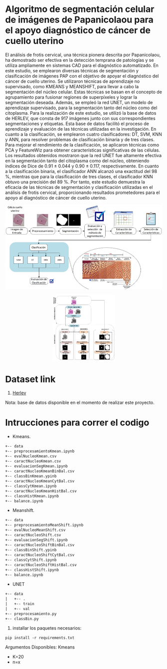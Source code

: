 # Algoritmo de segmentación celular de imágenes de Papanicolaou para el apoyo diagnóstico de cáncer de cuello uterino

El análisis de frotis cervical, una técnica pionera descrita por Papanicolaou, ha
demostrado ser efectiva en la detección temprana de patologías y se utiliza
ampliamente en sistemas CAD para el diagnóstico automatizado. En este estudio, se
emplearon diversas técnicas de segmentación y clasificación de imágenes PAP con el
objetivo de apoyar el diagnóstico del cáncer de cuello uterino. Se utilizaron técnicas de
aprendizaje no supervisado, como KMEANS y MEANSHIFT, para llevar a cabo la
segmentación del núcleo celular. Estas técnicas se basan en el concepto de
agrupamiento para fusionar regiones de superpíxeles y lograr la segmentación deseada.
Además, se empleó la red UNET, un modelo de aprendizaje supervisado, para la
segmentación tanto del núcleo como del citoplasma. Para la realización de este
estudio, se utilizó la base de datos de HERLEV, que consta de 917 imágenes junto con
sus correspondientes segmentaciones y etiquetas. Esta base de datos facilitó el proceso
de aprendizaje y evaluación de las técnicas utilizadas en la investigación. En cuanto a
la clasificación, se emplearon cuatro clasificadores: DT, SVM, KNN y ANN, para
resolver problemas de clasificación binaria y de tres clases. Para mejorar el
rendimiento de la clasificación, se aplicaron técnicas como PCA y FeatureWiz para
obtener características significativas de las células. Los resultados obtenidos mostraron
que la red UNET fue altamente efectiva en la segmentación tanto del citoplasma como
del núcleo, obteniendo índices de Dice de 0.91 ± 0.044 y 0.90 ± 0.117,
respectivamente. En cuanto a la clasificación binaria, el clasificador ANN alcanzó una
exactitud del 98 %, mientras que para la clasificación de tres clases, el clasificador
KNN obtuvo una precisión del 89 %. Por tanto, este estudio demuestra la eficacia de
las técnicas de segmentación y clasificación utilizadas en el análisis de frotis cervical,
proporcionando resultados prometedores para el apoyo al diagnóstico de cáncer de
cuello uterino.

<p align="center">
  <img src="./pipeA.jpg" width="600" title="Overall Pipeline">
</p>

<p align="center">
  <img src="./pipeB.jpg" width="200" title="Overall Pipeline">
</p>

# Dataset link
1. [Herlev](http://mde-lab.aegean.gr/index.php/downloads)

Nota: base de datos disponible en el momento de realizar este proyecto.

# Intrucciones para correr el codigo

- Kmeans.
```
+-- data
+-- preprocesamientoKmean.ipynb
+-- evalNucleoKmean.csv
+-- caractNucleoKmean.csv
+-- evaluacionSegKmean.ipynb
+-- caractNucleoKmeanBinBal.csv
+-- classBinKmean.ypinb
+-- caractNucleoKmeanCytBal.csv
+-- classCytKmean.ipynb
+-- caractNucleoKmeanHistBal.csv
+-- classHistKmean.ipynb
+-- balance.ipynb

```
- Meanshift.
```
+-- data
+-- preprocesamientoMeanShift.ipynb
+-- evalNucleoMeanShift.csv
+-- caractNucleoShift.csv
+-- evaluacionSegShift.ipynb
+-- caractNucleoShiftBinBal.csv
+-- classBinShift.ypinb
+-- caractNucleoShiftCytBal.csv
+-- classCytShift.ipynb
+-- caractNucleoShiftHistBal.csv
+-- classHistShift.ipynb
+-- balance.ipynb

```

- UNET
```
+-- data
|   +-- .
|   +-- train
|   +-- val
+-- preprocesamiento.py
+-- classBin.py

```


1. installar los paquetes necesarios:
```
pip install -r requirements.txt
```
Argumentos Disponibles:
Kmeans
- K=20
- n=x